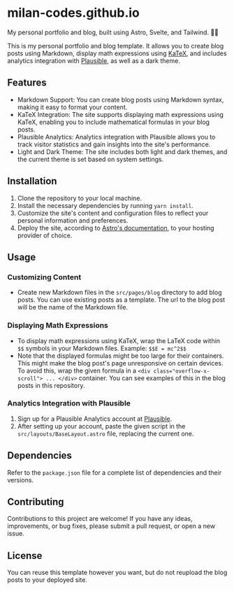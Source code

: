 # milan-codes.github.io

My personal portfolio and blog, built using Astro, Svelte, and Tailwind. 👨‍💻

This is my personal portfolio and blog template. It allows you to create blog posts using Markdown, display math expressions using [KaTeX](https://katex.org/), and includes analytics integration with [Plausible](https://plausible.io/), as well as a dark theme.

## Features

- Markdown Support: You can create blog posts using Markdown syntax, making it easy to format your content.
- KaTeX Integration: The site supports displaying math expressions using KaTeX, enabling you to include mathematical formulas in your blog posts.
- Plausible Analytics: Analytics integration with Plausible allows you to track visitor statistics and gain insights into the site's performance.
- Light and Dark Theme: The site includes both light and dark themes, and the current theme is set based on system settings.

## Installation

1. Clone the repository to your local machine.
2. Install the necessary dependencies by running `yarn install`.
3. Customize the site's content and configuration files to reflect your personal information and preferences.
4. Deploy the site, according to [Astro's documentation](https://docs.astro.build/en/guides/deploy/), to your hosting provider of choice.

## Usage

### Customizing Content

- Create new Markdown files in the `src/pages/blog` directory to add blog posts. You can use existing posts as a template. The url to the blog post will be the name of the Markdown file.

### Displaying Math Expressions

- To display math expressions using KaTeX, wrap the LaTeX code within `$$` symbols in your Markdown files.
   Example: `$$E = mc^2$$`
- Note that the displayed formulas might be too large for their containers. This might make the blog post's page unresponsive on certain devices. To avoid this, wrap the given formula in a `<div class="overflow-x-scroll"> ... </div>` container. You can see examples of this in the blog posts in this repository.

### Analytics Integration with Plausible

1. Sign up for a Plausible Analytics account at [Plausible](https://plausible.io).
2. After setting up your account, paste the given script in the `src/layouts/BaseLayout.astro` file, replacing the current one.

## Dependencies

Refer to the `package.json` file for a complete list of dependencies and their versions.

## Contributing

Contributions to this project are welcome! If you have any ideas, improvements, or bug fixes, please submit a pull request, or open a new issue.

## License

You can reuse this template however you want, but do not reupload the blog posts to your deployed site.
